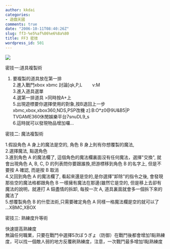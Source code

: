 ```yaml
---
author: kkdai
categories:
- 遊戲天國
comments: true
date: "2006-10-11T08:40:26Z"
slug: ff3-%e5%af%86%e6%8a%80
title: FF3 密技
wordpress_id: 501
---
```


![](http://www.square-enix.co.jp/ff3/img/top_logo.jpg)  


密技一:道具複製術  
1. 要複製的道具放在第一排  
2.進入戰鬥xbox xbmc 討論[qk,P,L        v:M  
3.進入道具選單  
4.選第一排道具 >同時按A+上  
5.出現遊標要你選擇使用的對象,按B退回上一步xbmc,xbox,xbox360,NDS,PSP改機 z]:B:O*z0@9U&B5|P  
TVGAME360休閒娛樂平台7snuDL9_s  
6.這時就可以發現物品增加囉...

密技二: 魔法複製術

1.假設角色 A 身上的魔法是空的, 角色 B 身上則有你想覆製的魔法,  
2.選擇魔法, 點選角色   
3.進到角色 A 的魔法欄了, 這個角色的魔法欄裏面沒有任何魔法，選擇"交換", 就會出現角色 A, B, C, D 的列表問你要跟誰換,把游標移到角色 B 的名字上, 但是不要按 A 確認, 而是按 B 取消  
4.又回到角色 A 的魔法欄了, 看起來還是空的,是你選擇"卸除"的指令之後, 會發現那些空的魔法格都跟角色 B 一樣擁有魔法在那邊(雖然它是空的, 但是移上去卻有魔法的說明，就連打 A 鈕盡情的拆卸, 每按一次 A, 道具裏面就會多一個拆下來的魔法了  
5.想覆製角色 B 的什麼法術,只需要確定角色 A 同樣一格魔法欄是空的就可以了 ...XBMC,XBOX

密技三: 熟練度升等術

快速提高熟練度   
無論任何職業，只要在戰鬥中選擇5次ぼうぎょ（防御）在戰鬥後都會增加1點熟練度，可以找一個敵人弱的地方反覆刷熟練度，注意，一次戰鬥最多增加1點熟練度

